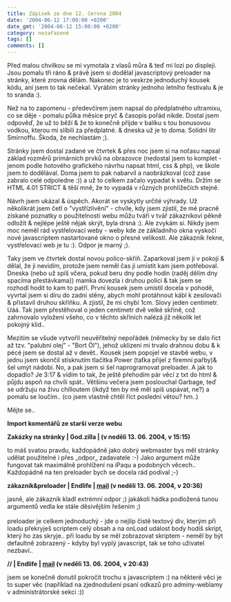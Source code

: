 ```yaml
---
title: Zápisek ze dne 12. června 2004
date: '2004-06-12 17:00:00 +0200'
date_gmt: '2004-06-12 15:00:00 +0200'
category: nezařazené
tags: []
comments: []
---
```

<p>Před malou chvilkou se mi vymotala z vlasů můra &amp; teď mi lozí po displeji.  Jsou pomalu tři ráno &amp; právě jsem si dodělal javascriptový preloader  na stránky, které zrovna dělám. Nakonec je to veskrze jednoduchý kousek  kódu, ani jsem to tak nečekal. Vyrábím stránky jednoho letního festivalu &amp;  je to sranda :).</p>
<p>Než na to zapomenu - předevčírem jsem napsal do předplatného ultramixu, co se  děje - pomalu půlka měsíce pryč &amp; časopis pořád nikde. Dostal jsem odpověď, že  už to běží &amp; že to konečně přijde v balíku s tou bonusovou vodkou, kterou mi slíbili  za předplatné. &amp; dneska už je to doma. Solidní litr Smirnoffu. Škoda, že  nechlastám ;).</p>
<p>Stránky jsem dostal zadané ve čtvrtek &amp; přes noc jsem si na noťasu napsal  základ rozměrů primárních prvků na obrazovce (nedostal jsem to komplet - jenom  podle hotového grafického návrhu napsat html, css &amp; php), ve škole jsem to  dodělával. Doma  jsem to pak nabarvil a naobrázkoval (což zase zabralo celé odpoledne :)) a  už to celkem začalo vypadat k světu. Držím se HTML 4.01 STRICT &amp; těší mně,  že to vypadá v různých prohlížečích stejně.</p>
<p>Návrh jsem ukázal &amp; úspěch. Akorát se vyskytly určité výhrady. Už několikrát  jsem četl o &quot;vystřízlivění&quot; - chvíle, kdy jsem zjistil, že mé pracně  získané poznatky o použitelnosti webu můžu tváří v tvář zákazníkovi pěkně  odložit &amp; nejlépe ještě nějak skrýt, byla drsná :). Ale zvykám si. Nikdy jsem  moc neměl rád vystřelovací weby - weby kde ze základního okna vyskočí nové  javascriptem nastartované okno o přesné velikosti. Ale zákazník řekne, vystřelovací  web je tu :). Odpor je marný ;).</p>
<p>Taky jsem ve čtvrtek dostal novou polico-skříň. Zaparkoval jsem ji v pokoji &amp; dělal,  že ji nevidím, protože jsem neměl čas ji umístit kam jsem potřeboval. Dneska (nebo  už spíš včera, pokud beru dny podle hodin (raděj dělím dny spacíma přestávkama))  mamka dovezla i druhou polici &amp; tak jsem se rozhodl hodit to kam to patří.  První kousek jsem umístil docela v pohodě, vyvrtal jsem si díru do zadní stěny, abych  mohl protáhnout kábl k zesilovači &amp; přistavil druhou skříňku. A zjistil, že mi chybí  1cm. Slovy jeden centimetr. Uáá. Tak jsem přestěhoval o jeden centimetr dvě velké  skříně, což zahrnovalo vyložení všeho, co v těchto skříních nalézá jíž několik let  pokojný klid..</p>
<p>Mezitím se všude vytvořil neuvěřitelný nepořádek (německy by se dalo říct až  tzv. &quot;palubní olej&quot; - &quot;Bort Öl&quot;), jehož uklizení mi trvalo  drahnou dobu &amp; k pécé jsem se dostal až v devět.. Kousek jsem popojel  ve stavbě webu, v jednu jsem skončil stisknutím tlačítka Power (taťka přijel  z firemní pařby)&amp; šel umýt nádobí. No, a pak jsem si šel naprogramovat preloader.  A jak to dopadlo? Je 3:17 &amp; vidím to tak, že ještě přehodím pár věcí z txt  do html &amp; půjdu aspoň na chvíli spát.. Většinu večera jsem poslouchal Garbage,  teď se udržuju na živu chilloutem (ikdyž ten by mě měl spíš uspávat, ne?)  a pomalu se loučím.. (co jsem vlastně chtěl říct poslední větou? hm..)</p>
<p>Mějte se..</p>
<div class="import-komentaru">
<p><strong>Import komentářů ze starší verze webu</strong></p>
<div class="comment">
<p style="font-weight:bold"><span class="compredmet">Zakázky na stránky</span> | <span class="comname">God.zilla</span> | (v&nbsp;neděli&nbsp;13.&nbsp;06.&nbsp;2004,&nbsp;v&nbsp;15:15)</p>
<p>to máš svatou pravdu, každopádně jako dobrý webmaster bys měl stránky udělat použitelné i přes _odpor_ zadavatele :-) Jako argument může fungovat tak maximálně prohlížení na iPaqu a podobných věcech.. Každopádně na ten preloader bych se docela rád podíval ;-) </p>
</div>
<div class="comment">
<p style="font-weight:bold"><span class="compredmet">zákazník&amp;preloader</span> | <span class="comname">Endlife</span> |  <a href="mailto:jan.martinek@post.cz">mail</a> (v&nbsp;neděli&nbsp;13.&nbsp;06.&nbsp;2004,&nbsp;v&nbsp;20:36)</p>
<p>jasně, ale zákazník kladl extrémní odpor ;) jakákoli hádka podložená tunou argumentů vedla ke stále děsivějším řešením ;) <br>  <br> preloader je celkem jednoduchý - jde o nejlíp čistě textový div, kterým při loadu překryješ scriptem celý obsah a na onLoad událost body hodíš skript, který ho zas skryje.. při loadu by se měl zobrazovat skriptem - neměl by být defaultně zobrazený - kdyby byl vyplý javascript, tak se toho uživatel nezbaví.. </p>
</div>
<div class="comment">
<p style="font-weight:bold"><span class="compredmet">//</span> | <span class="comname">Endlife</span> |  <a href="mailto:jan.martinek@post.cz">mail</a> (v&nbsp;neděli&nbsp;13.&nbsp;06.&nbsp;2004,&nbsp;v&nbsp;20:43)</p>
<p>jsem se konečně donutil pokročit trochu s javascriptem :) na některé věci je to super věc (například na zjednodušení psaní odkazů pro adminy-weblamy v administrátorské sekci :)) </p>
</div>
</div>
